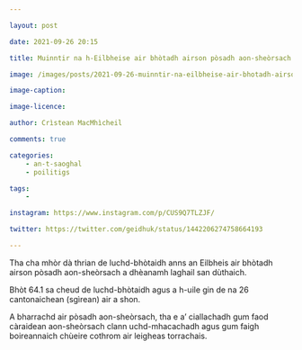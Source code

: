```yaml
---

layout: post

date: 2021-09-26 20:15

title: Muinntir na h-Eilbheise air bhòtadh airson pòsadh aon-sheòrsach

image: /images/posts/2021-09-26-muinntir-na-eilbheise-air-bhotadh-airson-posadh-aon-sheorsach.jpg

image-caption:

image-licence:

author: Crìstean MacMhìcheil

comments: true

categories:
    - an-t-saoghal
    - poilitigs

tags:
    -

instagram: https://www.instagram.com/p/CUS9Q7TLZJF/

twitter: https://twitter.com/geidhuk/status/1442206274758664193

---
```


Tha cha mhòr dà thrian de luchd-bhòtaidh anns an Eilbheis air bhòtadh airson pòsadh aon-sheòrsach a dhèanamh laghail san dùthaich.

<!--more-->

Bhòt 64.1 sa cheud de luchd-bhòtaidh agus a h-uile gin de na 26 cantonaichean (sgìrean) air a shon.

A bharrachd air pòsadh aon-sheòrsach, tha e a’ ciallachadh gum faod càraidean aon-sheòrsach clann uchd-mhacachadh agus gum faigh boireannaich chùeire cothrom air leigheas torrachais.
